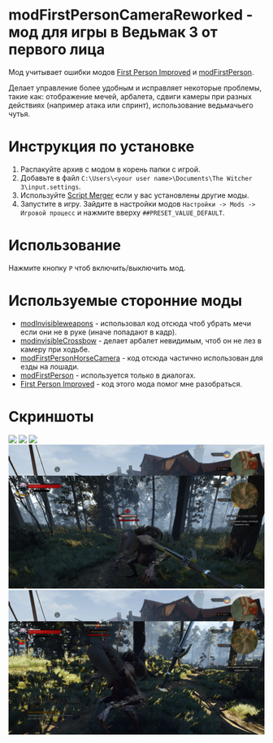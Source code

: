 # modFirstPersonCameraReworked - мод для игры в Ведьмак 3 от первого лица

Мод учитывает ошибки модов [First Person Improved](https://www.nexusmods.com/witcher3/mods/4889/) и [modFirstPerson](https://www.nexusmods.com/witcher3/mods/1862). 

Делает управление более удобным и исправляет некоторые проблемы, такие как: отображение мечей, арбалета, сдвиги камеры при разных действиях (например атака или спринт), использование ведьмачьего чутья.

# Инструкция по установке
1. Распакуйте архив с модом в корень папки с игрой.
2. Добавьте в файл `C:\Users\<your user name>\Documents\The Witcher 3\input.settings`.
3. Используйте [Script Merger](https://www.nexusmods.com/witcher3/mods/484) если у вас установлены другие моды.
4. Запустите в игру. Зайдите в настройки модов `Настройки -> Mods -> Игровой процесс` и нажмите вверху `##PRESET_VALUE_DEFAULT`.

# Использование

Нажмите кнопку `P` чтоб включить/выключить мод.

# Используемые сторонние моды
- [modInvisibleweapons](https://www.nexusmods.com/witcher3/mods/3685) - использовал код отсюда чтоб убрать мечи если они не в руке (иначе попадают в кадр).
- [modinvisibleCrossbow](https://www.nexusmods.com/witcher3/mods/735) - делает арбалет невидимым, чтоб он не лез в камеру при ходьбе.
- [modFirstPersonHorseCamera](https://www.nexusmods.com/witcher3/mods/436/) - код отсюда частично использован для езды на лошади.
- [modFirstPerson](https://www.nexusmods.com/witcher3/mods/1862) - используется только в диалогах.
- [First Person Improved](https://www.nexusmods.com/witcher3/mods/4889/) - код этого мода помог мне разобраться.

# Скриншоты

![](screenshots/eploration1.png)
![](screenshots/eploration2.png)
![](screenshots/horse.png)
![](screenshots/combat1.png)
![](screenshots/combat2.png)